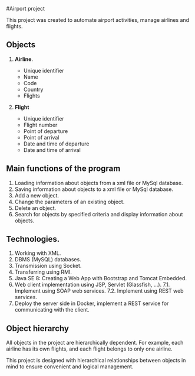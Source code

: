 #Airport project

This project was created to automate airport activities, manage airlines and flights.

## Objects

1. **Airline**.
    - Unique identifier
    - Name
    - Code
    - Country
    - Flights

2. **Flight**
    - Unique identifier
    - Flight number
    - Point of departure
    - Point of arrival
    - Date and time of departure
    - Date and time of arrival

## Main functions of the program

1. Loading information about objects from a xml file or MySql database.
2. Saving information about objects to a xml file or MySql database.
3. Add a new object.
4. Change the parameters of an existing object.
5. Delete an object.
6. Search for objects by specified criteria and display information about objects.

## Technologies.

1. Working with XML.
2. DBMS (MySQL) databases.
3. Transmission using Socket.
4. Transferring using RMI.
5. Java SE 8: Creating a Web App with Bootstrap and Tomcat Embedded.
6. Web client implementation using JSP, Servlet (Glassfish, ...).
7.1. Implement using SOAP web services.
7.2. Implement using REST web services.
8. Deploy the server side in Docker, implement a REST service for communicating with the client.

## Object hierarchy

All objects in the project are hierarchically dependent. For example, each airline has its own flights, and each flight belongs to only one airline.

This project is designed with hierarchical relationships between objects in mind to ensure convenient and logical management.
